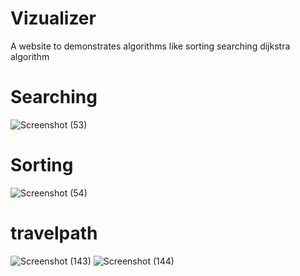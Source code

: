 # Vizualizer
A website to demonstrates algorithms like sorting searching dijkstra algorithm

# Searching
![Screenshot (53)](https://user-images.githubusercontent.com/65273880/105349776-34ccc800-5c10-11eb-9c44-cf1a8c83840e.png)
# Sorting
![Screenshot (54)](https://user-images.githubusercontent.com/65273880/105349789-39917c00-5c10-11eb-87bf-3f06c1ad70ee.png)
# travelpath
![Screenshot (143)](https://user-images.githubusercontent.com/65273880/105349830-457d3e00-5c10-11eb-955d-271c22373108.png)
![Screenshot (144)](https://user-images.githubusercontent.com/65273880/105349842-4a41f200-5c10-11eb-96d6-2ec7f218210b.png)
